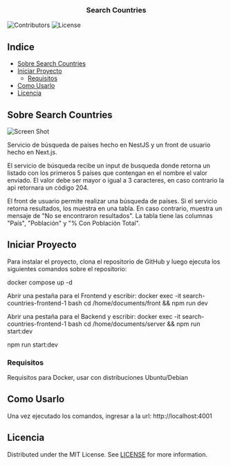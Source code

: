 <br/>
<p align="center">
  <h3 align="center">Search Countries</h3>
</p>

![Contributors](https://img.shields.io/github/contributors/tomaslvidal/desafio_tecnico?color=dark-green) ![License](https://img.shields.io/github/license/tomaslvidal/desafio_tecnico) 

## Indice

* [Sobre Search Countries](#sobre-search-countries)
* [Iniciar Proyecto](#iniciar-proyecto)
  * [Requisitos](#requisitos)
* [Como Usarlo](#como-usarlo)
* [Licencia](#licencia)

## Sobre Search Countries

![Screen Shot](https://github.com/tomaslvidal/search_table/blob/main/images/search_table.PNG?raw=true)

Servicio de búsqueda de países hecho en NestJS y un front de usuario hecho en Next.js.

El servicio de búsqueda recibe un input de busqueda donde retorna un listado con los primeros 5 países que contengan en el nombre el valor enviado. El valor debe ser mayor o igual a 3 caracteres, en caso contrario la api retornara un código 204.

El front de usuario permite realizar una búsqueda de países. Si el servicio retorna resultados, los muestra en una tabla. En caso contrario, muestra un mensaje de "No se encontraron resultados". La tabla tiene las columnas "País", "Población" y "% Con Población Total".


## Iniciar Proyecto

Para instalar el proyecto, clona el repositorio de GitHub y luego ejecuta los siguientes comandos sobre el repositorio:

docker compose up -d

Abrir una pestaña para el Frontend y escribir:
docker exec -it search-countries-frontend-1 bash
cd /home/documents/front && npm run dev

Abrir una pestaña para el Backend y escribir:
docker exec -it search-countries-frontend-1 bash
cd /home/documents/server && npm run start:dev

npm run start:dev

### Requisitos

Requisitos para Docker, usar con distribuciones Ubuntu/Debian

## Como Usarlo

Una vez ejecutado los comandos, ingresar a la url: http://localhost:4001

## Licencia

Distributed under the MIT License. See [LICENSE](https://github.com/tomaslvidal/desafio_tecnico/blob/main/LICENSE.md) for more information.
